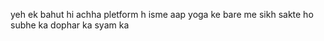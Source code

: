 yeh ek bahut hi achha pletform h isme aap yoga ke bare me sikh sakte ho
subhe ka 
dophar ka 
syam ka 
